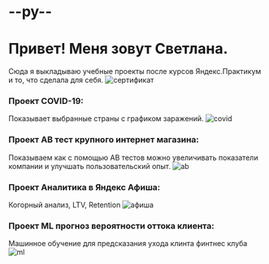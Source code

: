 # --py--

# Привет! Меня зовут Светлана.

Сюда я выкладываю учебные проекты после курсов Яндекс.Практикум и то, что сделала для себя.
<img src="https://yadi.sk/i/Ih7bkiuVezj-Dw" alt="сертификат">

### Проект COVID-19:
Показывает выбранные страны с графиком заражений.
<img src="https://cdn1.radikalno.ru/uploads/2020/10/7/cd962f27531941bc84bfb833f56d42b6-full.jpg" alt="covid">

### Проект AB тест крупного интернет магазина:
Показываем как с помощью АВ тестов можно увеличивать показатели компании и улучшать пользовательский опыт.
<img src="https://cdn1.radikalno.ru/uploads/2020/10/7/3a988d6809748895da8c8ad6f51e8379-full.jpg" alt="ab">

### Проект Аналитика в Яндекс Афиша:
Когорный анализ, LTV, Retention
<img src="https://cdn1.radikalno.ru/uploads/2020/10/7/030ac32a2973eedfa3bb5b19aecec725-full.jpg" alt="афиша">

### Проект ML прогноз вероятности оттока клиента:
Машинное обучение для предсказания ухода клинта финтнес клуба
<img src="https://cdn1.radikalno.ru/uploads/2020/10/7/9f50eab2324996823238cf020c562e6f-full.jpg" alt="ml">
